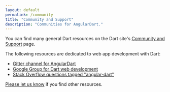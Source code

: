 ```yaml
---
layout: default
permalink: /community
title: "Community and Support"
description: "Communities for AngularDart."
---
```


You can find many general Dart resources on the Dart site's
[Community and Support]({{site.dartlang}}/community) page.

The following resources are dedicated to web app development with Dart:

* [Gitter channel for AngularDart](https://gitter.im/dart-lang/angular)
* [Google Group for Dart web development](https://groups.google.com/a/dartlang.org/forum/#!forum/web)
* [Stack Overflow questions tagged "angular-dart"](https://stackoverflow.com/tags/angular-dart)

[Please let us
know](https://github.com/dart-lang/site-angulardev/issues/new?title=Issue+with+page%3A&body=URL%3A+%3Ccopy-paste+here%3E%0AProblem%3A+%3Cdescribe+the+problem%3E%0ASuggestion%3A+%3Csuggested+fix%3F%3E)
if you find other resources.
